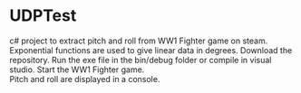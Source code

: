 # UDPTest
c# project to extract pitch and roll from WW1 Fighter game on steam.
Exponential functions are used to give linear data in degrees.
Download the repository.
Run the exe file in the bin/debug folder or compile in visual studio.
Start the WW1 Fighter game.  
Pitch and roll are displayed in a console.
